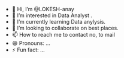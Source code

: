 - 👋 Hi, I’m @LOKESH-anay
- 👀 I’m interested in Data Analyst .
- 🌱 I’m currently learning Data anylysis.
- 💞️ I’m looking to collaborate on best places.
- 📫 How to reach me to contact no, to mail 
- 😄 Pronouns: ...
- ⚡ Fun fact: ...

<!---
LOKESH-anay/LOKESH-anay is a ✨ special ✨ repository because its `README.md` (this file) appears on your GitHub profile.
You can click the Preview link to take a look at your changes.
--->
